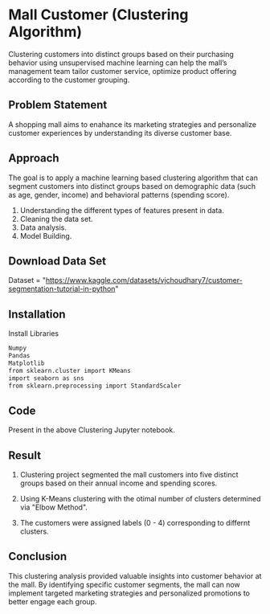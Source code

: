 
# Mall Customer (Clustering Algorithm)

Clustering customers into distinct groups based on their purchasing behavior using unsupervised machine learning can help the mall’s management team tailor customer service, optimize product offering according to the customer grouping.


## Problem Statement
A shopping mall aims to enahance its marketing strategies and personalize customer experiences by understanding its diverse customer base.
## Approach
The goal is to apply a machine learning based clustering algorithm that can segment customers into distinct groups based on demographic data (such as age, gender, income) and behavioral patterns (spending score).
1. Understanding the different types of features present in data.
2. Cleaning the data set.
3. Data analysis.
4. Model Building.

## Download Data Set
Dataset = "https://www.kaggle.com/datasets/vjchoudhary7/customer-segmentation-tutorial-in-python"


## Installation

Install Libraries

```bash
Numpy
Pandas
Matplotlib
from sklearn.cluster import KMeans
import seaborn as sns
from sklearn.preprocessing import StandardScaler
```
    
##  Code
Present in the above Clustering Jupyter notebook.

## Result
1. Clustering project segmented the mall customers into five distinct groups based on their annual income and spending scores.

2. Using K-Means clustering with the otimal number of clusters determined via "Elbow Method".

3. The customers were assigned labels (0 - 4) corresponding to differnt clusters.

## Conclusion
This clustering analysis provided valuable insights into customer behavior at the mall. By identifying specific customer segments, the mall can now implement targeted marketing strategies and personalized promotions to better engage each group. 


